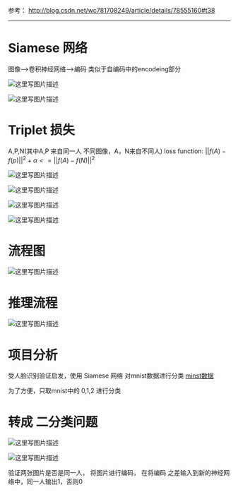 参考：
http://blog.csdn.net/wc781708249/article/details/78555160#t38


----------

# Siamese 网络
图像–>卷积神经网络–>编码
类似于自编码中的encodeing部分

![这里写图片描述](http://img.blog.csdn.net/20180114212622598?watermark/2/text/aHR0cDovL2Jsb2cuY3Nkbi5uZXQvd2M3ODE3MDgyNDk=/font/5a6L5L2T/fontsize/400/fill/I0JBQkFCMA==/dissolve/70/gravity/SouthEast)

![这里写图片描述](http://img.blog.csdn.net/20180114212628822?watermark/2/text/aHR0cDovL2Jsb2cuY3Nkbi5uZXQvd2M3ODE3MDgyNDk=/font/5a6L5L2T/fontsize/400/fill/I0JBQkFCMA==/dissolve/70/gravity/SouthEast)

# Triplet 损失
A,P,N(其中A,P 来自同一人 不同图像，A，N来自不同人)
loss function: $||f(A)−f(p)||^2+α<=||f(A)−f(N)||^2$

![这里写图片描述](http://img.blog.csdn.net/20180114214808659?watermark/2/text/aHR0cDovL2Jsb2cuY3Nkbi5uZXQvd2M3ODE3MDgyNDk=/font/5a6L5L2T/fontsize/400/fill/I0JBQkFCMA==/dissolve/70/gravity/SouthEast)

![这里写图片描述](http://img.blog.csdn.net/20180114214817663?watermark/2/text/aHR0cDovL2Jsb2cuY3Nkbi5uZXQvd2M3ODE3MDgyNDk=/font/5a6L5L2T/fontsize/400/fill/I0JBQkFCMA==/dissolve/70/gravity/SouthEast)

![这里写图片描述](http://img.blog.csdn.net/20180114214823443?watermark/2/text/aHR0cDovL2Jsb2cuY3Nkbi5uZXQvd2M3ODE3MDgyNDk=/font/5a6L5L2T/fontsize/400/fill/I0JBQkFCMA==/dissolve/70/gravity/SouthEast)

![这里写图片描述](http://img.blog.csdn.net/20180114214829229?watermark/2/text/aHR0cDovL2Jsb2cuY3Nkbi5uZXQvd2M3ODE3MDgyNDk=/font/5a6L5L2T/fontsize/400/fill/I0JBQkFCMA==/dissolve/70/gravity/SouthEast)

# 流程图

![这里写图片描述](http://img.blog.csdn.net/20180114223457440?watermark/2/text/aHR0cDovL2Jsb2cuY3Nkbi5uZXQvd2M3ODE3MDgyNDk=/font/5a6L5L2T/fontsize/400/fill/I0JBQkFCMA==/dissolve/70/gravity/SouthEast)

# 推理流程
![这里写图片描述](https://github.com/fengzhongyouxia/TensorExpand/blob/master/TensorExpand/%E9%A1%B9%E7%9B%AE%E7%BB%83%E4%B9%A0/5%E3%80%81Siamese%20%E7%BD%91%E7%BB%9C%E5%81%9Amnist%E5%88%86%E7%B1%BB/%E6%8E%A8%E7%90%86%E6%B5%81%E7%A8%8B.png)

# 项目分析
受人脸识别验证启发，使用 Siamese 网络 对mnist数据进行分类
[minst数据](https://pan.baidu.com/disk/home?#list/path=/%E6%9C%BA%E5%99%A8%E5%AD%A6%E4%B9%A0/%E6%9C%BA%E5%99%A8%E5%AD%A6%E4%B9%A0%E6%95%B0%E6%8D%AE&vmode=list)

为了方便，只取mnist中的 0,1,2 进行分类

# 转成 二分类问题

![这里写图片描述](http://img.blog.csdn.net/20180130094954207?watermark/2/text/aHR0cDovL2Jsb2cuY3Nkbi5uZXQvd2M3ODE3MDgyNDk=/font/5a6L5L2T/fontsize/400/fill/I0JBQkFCMA==/dissolve/70/gravity/SouthEast)                 

![这里写图片描述](http://img.blog.csdn.net/20180130094224139?watermark/2/text/aHR0cDovL2Jsb2cuY3Nkbi5uZXQvd2M3ODE3MDgyNDk=/font/5a6L5L2T/fontsize/400/fill/I0JBQkFCMA==/dissolve/70/gravity/SouthEast)         

验证两张图片是否是同一人，
将图片进行编码，  在将编码 之差输入到新的神经网络中，同一人输出1，否则0    

